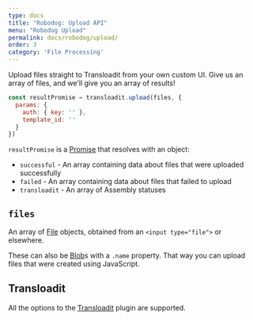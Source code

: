 ```yaml
---
type: docs
title: "Robodog: Upload API"
menu: "Robodog Upload"
permalink: docs/robodog/upload/
order: 3
category: 'File Processing'
---
```


Upload files straight to Transloadit from your own custom UI. Give us an array of files, and we'll give you an array of results!

```js
const resultPromise = transloadit.upload(files, {
  params: {
    auth: { key: '' },
    template_id: ''
  }
})
```

`resultPromise` is a [Promise][promise] that resolves with an object:

 - `successful` - An array containing data about files that were uploaded successfully
 - `failed` - An array containing data about files that failed to upload
 - `transloadit` - An array of Assembly statuses

## `files`

An array of [File][file] objects, obtained from an `<input type="file">` or elsewhere.

These can also be [Blob][blob]s with a `.name` property. That way you can upload files that were created using JavaScript.

## Transloadit

All the options to the [Transloadit][tl-options] plugin are supported.

[file]: https://developer.mozilla.org/en-US/docs/Web/API/File
[blob]: https://developer.mozilla.org/en-US/docs/Web/API/Blob
[promise]: https://developer.mozilla.org/en-US/docs/Web/JavaScript/Reference/Global_Objects/Promise
[tl-options]: /docs/transloadit#options
